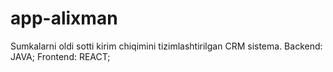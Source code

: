 # app-alixman
Sumkalarni oldi sotti kirim chiqimini tizimlashtirilgan CRM sistema.
Backend: JAVA;
Frontend: REACT;
